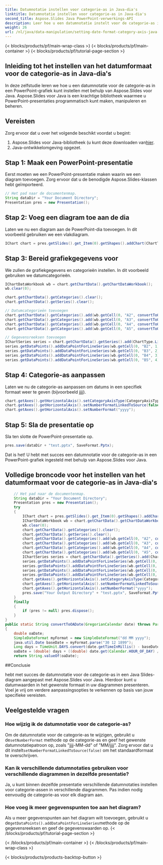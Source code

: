 ```yaml
---
title: Datumnotatie instellen voor categorie-as in Java-dia's
linktitle: Datumnotatie instellen voor categorie-as in Java-dia's
second_title: Aspose.Slides Java PowerPoint-verwerkings-API
description: Leer hoe u een datumnotatie instelt voor de categorie-as in een PowerPoint-diagram met Aspose.Slides voor Java. Stap-voor-stap handleiding met broncode.
weight: 26
url: /nl/java/data-manipulation/setting-date-format-category-axis-java-slides/
---
```


{< blocks/products/pf/main-wrap-class >}
{< blocks/products/pf/main-container >}
{< blocks/products/pf/tutorial-page-section >}


## Inleiding tot het instellen van het datumformaat voor de categorie-as in Java-dia's

In deze zelfstudie leren we hoe u een datumnotatie voor de categorie-as in een PowerPoint-grafiek kunt instellen met behulp van Aspose.Slides voor Java. Aspose.Slides voor Java is een krachtige bibliotheek waarmee u PowerPoint-presentaties programmatisch kunt maken, manipuleren en beheren.

## Vereisten

Zorg ervoor dat u over het volgende beschikt voordat u begint:

1. Aspose.Slides voor Java-bibliotheek (u kunt deze downloaden van[hier](https://releases.aspose.com/slides/java/).
2. Java-ontwikkelomgeving opgezet.

## Stap 1: Maak een PowerPoint-presentatie

Eerst moeten we een PowerPoint-presentatie maken waarin we een diagram toevoegen. Zorg ervoor dat u de benodigde Aspose.Slides-klassen hebt geïmporteerd.

```java
// Het pad naar de documentenmap.
String dataDir = "Your Document Directory";
Presentation pres = new Presentation();
```

## Stap 2: Voeg een diagram toe aan de dia

Laten we nu een diagram aan de PowerPoint-dia toevoegen. In dit voorbeeld gebruiken we een vlakdiagram.

```java
IChart chart = pres.getSlides().get_Item(0).getShapes().addChart(ChartType.Area, 50, 50, 450, 300);
```

## Stap 3: Bereid grafiekgegevens voor

We zullen de grafiekgegevens en categorieën instellen. In dit voorbeeld gebruiken we datumcategorieën.

```java
IChartDataWorkbook wb = chart.getChartData().getChartDataWorkbook();
wb.clear(0);

chart.getChartData().getCategories().clear();
chart.getChartData().getSeries().clear();

// Datumcategorieën toevoegen
chart.getChartData().getCategories().add(wb.getCell(0, "A2", convertToOADate(new GregorianCalendar(2015, 1, 1))));
chart.getChartData().getCategories().add(wb.getCell(0, "A3", convertToOADate(new GregorianCalendar(2016, 1, 1))));
chart.getChartData().getCategories().add(wb.getCell(0, "A4", convertToOADate(new GregorianCalendar(2017, 1, 1))));
chart.getChartData().getCategories().add(wb.getCell(0, "A5", convertToOADate(new GregorianCalendar(2018, 1, 1))));

// Gegevensreeksen toevoegen
IChartSeries series = chart.getChartData().getSeries().add(ChartType.Line);
series.getDataPoints().addDataPointForLineSeries(wb.getCell(0, "B2", 1));
series.getDataPoints().addDataPointForLineSeries(wb.getCell(0, "B3", 2));
series.getDataPoints().addDataPointForLineSeries(wb.getCell(0, "B4", 3));
series.getDataPoints().addDataPointForLineSeries(wb.getCell(0, "B5", 4));
```

## Stap 4: Categorie-as aanpassen
Laten we nu de categorie-as aanpassen om datums in een specifiek formaat weer te geven (bijvoorbeeld jjjj).

```java
chart.getAxes().getHorizontalAxis().setCategoryAxisType(CategoryAxisType.Date);
chart.getAxes().getHorizontalAxis().setNumberFormatLinkedToSource(false);
chart.getAxes().getHorizontalAxis().setNumberFormat("yyyy");
```

## Stap 5: Sla de presentatie op
Sla ten slotte de PowerPoint-presentatie op.

```java
pres.save(dataDir + "test.pptx", SaveFormat.Pptx);
```

Dat is het! U hebt met succes een datumnotatie voor de categorie-as in een PowerPoint-grafiek ingesteld met behulp van Aspose.Slides voor Java.

## Volledige broncode voor het instellen van het datumformaat voor de categorie-as in Java-dia's

```java
	// Het pad naar de documentenmap.
	String dataDir = "Your Document Directory";
	Presentation pres = new Presentation();
	try
	{
		IChart chart = pres.getSlides().get_Item(0).getShapes().addChart(ChartType.Area, 50, 50, 450, 300);
		IChartDataWorkbook wb = chart.getChartData().getChartDataWorkbook();
		wb.clear(0);
		chart.getChartData().getCategories().clear();
		chart.getChartData().getSeries().clear();
		chart.getChartData().getCategories().add(wb.getCell(0, "A2", convertToOADate(new GregorianCalendar(2015, 1, 1))));
		chart.getChartData().getCategories().add(wb.getCell(0, "A3", convertToOADate(new GregorianCalendar(2016, 1, 1))));
		chart.getChartData().getCategories().add(wb.getCell(0, "A4", convertToOADate(new GregorianCalendar(2017, 1, 1))));
		chart.getChartData().getCategories().add(wb.getCell(0, "A5", convertToOADate(new GregorianCalendar(2018, 1, 1))));
		IChartSeries series = chart.getChartData().getSeries().add(ChartType.Line);
		series.getDataPoints().addDataPointForLineSeries(wb.getCell(0, "B2", 1));
		series.getDataPoints().addDataPointForLineSeries(wb.getCell(0, "B3", 2));
		series.getDataPoints().addDataPointForLineSeries(wb.getCell(0, "B4", 3));
		series.getDataPoints().addDataPointForLineSeries(wb.getCell(0, "B5", 4));
		chart.getAxes().getHorizontalAxis().setCategoryAxisType(CategoryAxisType.Date);
		chart.getAxes().getHorizontalAxis().setNumberFormatLinkedToSource(false);
		chart.getAxes().getHorizontalAxis().setNumberFormat("yyyy");
		pres.save("Your Output Directory" + "test.pptx", SaveFormat.Pptx);
	}
	finally
	{
		if (pres != null) pres.dispose();
	}
}
public static String convertToOADate(GregorianCalendar date) throws ParseException
{
	double oaDate;
	SimpleDateFormat myFormat = new SimpleDateFormat("dd MM yyyy");
	java.util.Date baseDate = myFormat.parse("30 12 1899");
	Long days = TimeUnit.DAYS.convert(date.getTimeInMillis() - baseDate.getTime(), TimeUnit.MILLISECONDS);
	oaDate = (double) days + ((double) date.get(Calendar.HOUR_OF_DAY) / 24) + ((double) date.get(Calendar.MINUTE) / (60 * 24)) + ((double) date.get(Calendar.SECOND) / (60 * 24 * 60));
	return String.valueOf(oaDate);
```

##Conclusie

hebt met succes de datumnotatie voor de categorie-as in een Java Slides-diagram aangepast met Aspose.Slides voor Java. Hierdoor kunt u datumwaarden in het gewenste formaat in uw diagrammen presenteren. Voel je vrij om verdere aanpassingsopties te verkennen op basis van jouw specifieke vereisten.

## Veelgestelde vragen

### Hoe wijzig ik de datumnotatie voor de categorie-as?

 Om de datumnotatie voor de categorie-as te wijzigen, gebruikt u de`setNumberFormat` methode op de categorie-as en geef het gewenste datumnotatiepatroon op, zoals "jjjj-MM-dd" of "MM/jjjj". Zorg ervoor dat u dit instelt`setNumberFormatLinkedToSource(false)` om het standaardformaat te overschrijven.

### Kan ik verschillende datumnotaties gebruiken voor verschillende diagrammen in dezelfde presentatie?

Ja, u kunt binnen dezelfde presentatie verschillende datumnotaties instellen voor categorie-assen in verschillende diagrammen. Pas indien nodig eenvoudig de categorie-as voor elk diagram aan.

### Hoe voeg ik meer gegevenspunten toe aan het diagram?

 Als u meer gegevenspunten aan het diagram wilt toevoegen, gebruikt u de`getDataPoints().addDataPointForLineSeries`methode op de gegevensreeksen en geef de gegevenswaarden op.
{< /blocks/products/pf/tutorial-page-section >}

{< /blocks/products/pf/main-container >}
{< /blocks/products/pf/main-wrap-class >}

{< blocks/products/products-backtop-button >}
